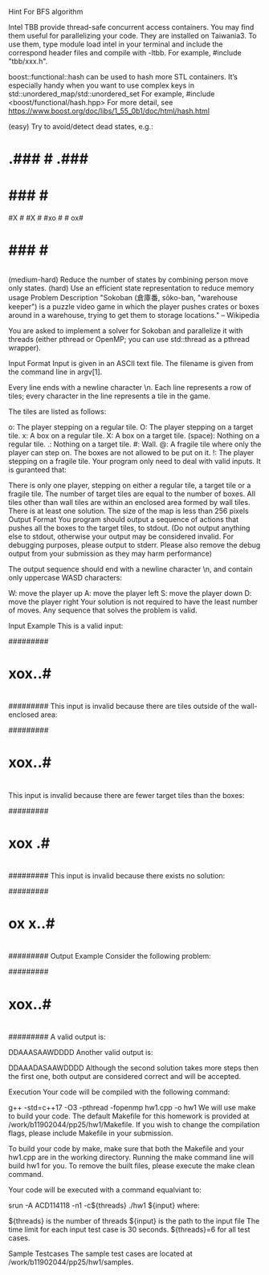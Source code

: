 Hint
For BFS algorithm

Intel TBB provide thread-safe concurrent access containers. You may find them useful for parallelizing your code. They are installed on Taiwania3. To use them, type module load intel in your terminal and include the correspond header files and compile with -ltbb.
For example, #include "tbb/xxx.h".

boost::functional::hash can be used to hash more STL containers. It’s especially handy when you want to use complex keys in std::unordered_map/std::unordered_set
For example, #include <boost/functional/hash.hpp>
For more detail, see https://www.boost.org/doc/libs/1_55_0b1/doc/html/hash.html

(easy) Try to avoid/detect dead states, e.g.:
######       ######
# .###       # .###
#  ###       #  ###
#X   #       #X   #
#xo  #       #  ox#
#  ###       #  ###
######       ######
(medium-hard) Reduce the number of states by combining person move only states.
(hard) Use an efficient state representation to reduce memory usage
Problem Description
"Sokoban (倉庫番, sōko-ban, "warehouse keeper") is a puzzle video game in which the player pushes crates or boxes around in a warehouse, trying to get them to storage locations." – Wikipedia

You are asked to implement a solver for Sokoban and parallelize it with threads
(either pthread or OpenMP; you can use std::thread as a pthread wrapper).

Input Format
Input is given in an ASCII text file. The filename is given from the command line
in argv[1].

Every line ends with a newline character \n.
Each line represents a row of tiles; every character in the line represents a tile
in the game.

The tiles are listed as follows:

o: The player stepping on a regular tile.
O: The player stepping on a target tile.
x: A box on a regular tile.
X: A box on a target tile.
  (space): Nothing on a regular tile.
.: Nothing on a target tile.
#: Wall.
@: A fragile tile where only the player can step on. The boxes are not allowed to be put on it.
!: The player stepping on a fragile tile.
Your program only need to deal with valid inputs. It is guranteed that:

There is only one player, stepping on either a regular tile, a target tile or a fragile tile.
The number of target tiles are equal to the number of boxes.
All tiles other than wall tiles are within an enclosed area formed by wall tiles.
There is at least one solution.
The size of the map is less than 256 pixels
Output Format
You program should output a sequence of actions that pushes all the boxes to
the target tiles, to stdout. (Do not output anything else to stdout, otherwise
your output may be considered invalid. For debugging purposes, please output to
stderr. Please also remove the debug output from your
submission as they may harm performance)

The output sequence should end with a newline character \n, and contain
only uppercase WASD characters:

W: move the player up
A: move the player left
S: move the player down
D: move the player right
Your solution is not required to have the least number of moves.
Any sequence that solves the problem is valid.

Input Example
This is a valid input:

#########
#  xox..#
#   #####
#########
This input is invalid because there are tiles outside of the wall-enclosed area:

#########
#  xox..#
#   #####
#####   #
This input is invalid because there are fewer target tiles than the boxes:

#########
#  xox .#
#   #####
#########
This input is invalid because there exists no solution:

#########
# ox x..#
#   #####
#########
Output Example
Consider the following problem:

#########
#  xox..#
#   #####
#########
A valid output is:

DDAAASAAWDDDD
Another valid output is:

DDAAADASAAWDDDD
Although the second solution takes more steps then the first one, both output are considered correct and will be accepted.

Execution
Your code will be compiled with the following command:

g++ -std=c++17 -O3 -pthread -fopenmp hw1.cpp -o hw1
We will use make to build your code. The default Makefile for this homework is provided at /work/b11902044/pp25/hw1/Makefile.
If you wish to change the compilation flags, please include Makefile in your submission.

To build your code by make, make sure that both the Makefile and your hw1.cpp are in the working directory. Running the make command line will build hw1
for you. To remove the built files, please execute the make clean command.

Your code will be executed with a command equalviant to:

srun -A ACD114118 -n1 -c${threads} ./hw1 ${input}
where:

${threads} is the number of threads
${input} is the path to the input file
The time limit for each input test case is 30 seconds. ${threads}=6 for all test cases.


Sample Testcases
The sample test cases are located at /work/b11902044/pp25/hw1/samples.
